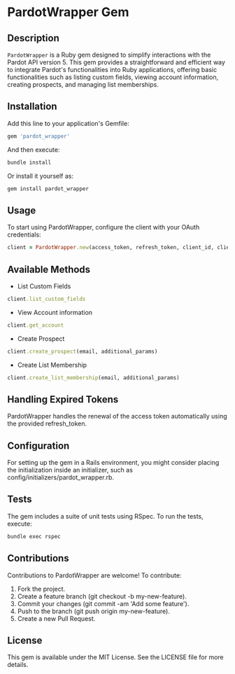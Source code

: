 # PardotWrapper Gem

## Description

`PardotWrapper` is a Ruby gem designed to simplify interactions with the Pardot API version 5. This gem provides a straightforward and efficient way to integrate Pardot's functionalities into Ruby applications, offering basic functionalities such as listing custom fields, viewing account information, creating prospects, and managing list memberships.

## Installation

Add this line to your application's Gemfile:

```ruby
gem 'pardot_wrapper'
```

And then execute:

```bash
bundle install
```

Or install it yourself as:

```bash
gem install pardot_wrapper
```

## Usage

To start using PardotWrapper, configure the client with your OAuth credentials:

```ruby
client = PardotWrapper.new(access_token, refresh_token, client_id, client_secret)
```

## Available Methods

- List Custom Fields
```ruby
client.list_custom_fields

```

- View Account information
```ruby
client.get_account

```

- Create Prospect
```ruby
client.create_prospect(email, additional_params)

```

- Create List Membership
```ruby
client.create_list_membership(email, additional_params)

```

## Handling Expired Tokens
PardotWrapper handles the renewal of the access token automatically using the provided refresh_token.


## Configuration

For setting up the gem in a Rails environment, you might consider placing the initialization inside an initializer, such as config/initializers/pardot_wrapper.rb.

## Tests

The gem includes a suite of unit tests using RSpec. To run the tests, execute:

```bash
bundle exec rspec
```

## Contributions

Contributions to PardotWrapper are welcome! To contribute:

1. Fork the project.
2. Create a feature branch (git checkout -b my-new-feature).
3. Commit your changes (git commit -am 'Add some feature').
4. Push to the branch (git push origin my-new-feature).
5. Create a new Pull Request.

## License
This gem is available under the MIT License. See the LICENSE file for more details.
